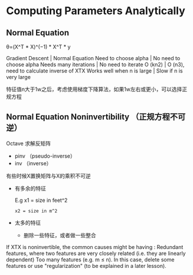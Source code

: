 # Computing Parameters Analytically
## Normal Equation

θ=(X^T * X)^(−1) * X^T * y


Gradient Descent	|   Normal Equation
Need to choose alpha	| No need to choose alpha
Needs many iterations |	No need to iterate
O (kn2)	| O (n3), need to calculate inverse of XTX
Works well when n is large | Slow if n is very large

特征值n大于1w之后，考虑使用梯度下降算法，如果1w左右或更小，可以选择正规方程

## Normal Equation Noninvertibility （正规方程不可逆）
Octave 求解反矩阵
* pinv （pseudo-inverse）
* inv  （inverse）

有些时候X置换矩阵与X的乘积不可逆
* 有多余的特征

  E.g x1 = size in feet^2

      x2 = size in m^2
* 太多的特征
  - 删除一些特征，或者做一些整合


If XTX is noninvertible, the common causes might be having :
Redundant features, where two features are very closely related (i.e. they are linearly dependent)
Too many features (e.g. m ≤ n). In this case, delete some features or use "regularization" (to be explained in a later lesson).
